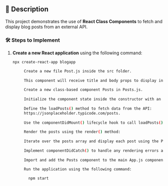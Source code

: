 ## 📘 Description

This project demonstrates the use of **React Class Components** to fetch and display blog posts from an external API.

### 🛠 Steps to Implement

1. **Create a new React application** using the following command:

   ```bash
   npx create-react-app blogapp

        Create a new file Post.js inside the src folder.
        
        This component will receive title and body props to display individual post content.
        
        Create a new class-based component Posts in Posts.js.
        
        Initialize the component state inside the constructor with an empty posts array.
        
        Define the loadPosts() method to fetch data from the API:
        https://jsonplaceholder.typicode.com/posts.
        
        Use the componentDidMount() lifecycle hook to call loadPosts() and load data after the component mounts.
        
        Render the posts using the render() method:
        
        Iterate over the posts array and display each post using the Post component.
        
        Implement componentDidCatch() to handle any rendering errors and display an alert.
        
        Import and add the Posts component to the main App.js component.
        
        Run the application using the following command:

          npm start
